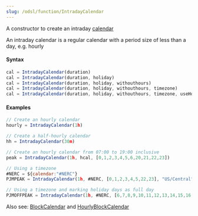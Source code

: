 ```yaml
---
slug: /odsl/function/IntradayCalendar
---
```

A constructor to create an intraday [calendar](/odsl/variable/calendar)

An intraday calendar is a regular calendar with a period size of less than a day, e.g. hourly

#### Syntax
```js
cal = IntradayCalendar(duration)
cal = IntradayCalendar(duration, holiday)
cal = IntradayCalendar(duration, holiday, withouthours)
cal = IntradayCalendar(duration, holiday, withouthours, timezone)
cal = IntradayCalendar(duration, holiday, withouthours, timezone, useHolidays)
```

#### Examples
```js
// Create an hourly calendar
hourly = IntradayCalendar(1h)

// Create a half-hourly calendar
hh = IntradayCalendar(30m)

// Create an hourly calendar from 07:00 to 19:00 inclusive
peak = IntradayCalendar(1h, hcal, [0,1,2,3,4,5,6,20,21,22,23])

// Using a timezone
#NERC = ${calendar:"#NERC"}
PJMPEAK = IntradayCalendar(1h, #NERC, [0,1,2,3,4,5,22,23], "US/Central")

// Using a timezone and marking holiday days as full day
PJMOFFPEAK = IntradayCalendar(1h, #NERC, [6,7,8,9,10,11,12,13,14,15,16,17,18,19,20,21], "US/Central", true)
```

Also see: [BlockCalendar](BlockCalendar) and [HourlyBlockCalendar](HourlyBlockCalendar)

